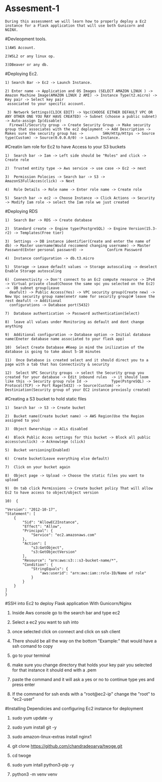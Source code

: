 # Assesment-1
    During this assessment we will learn how to properly deploy a Ec2 instance for a Flask application that will use both Gunicorn and NGINX. 

#Devleopment tools.

    1)AWS Account.
  
    2)WSL2 or any linux op.
  
    3)DBeaver or any db.

#Deploying Ec2.

    1) Search Bar -> Ec2 -> Launch Instance.
  
    2) Enter name -> Application and OS Images (SELECT AMAZON LINUX ) -> Amazon Machine Image(AMAZON LINUX 2 AMI) -> Instance Type(t2.micro) -> Key pair -> Select key pair     
     associated to your specific account.

     3) Network Settings(CLICK EDIT) -> Vpc(CHOOSE EITHER DEFAULT VPC OR ANY OTHER ONE YOU MAY HAVE CREATED) -> Subnet (choose a public subnet) -> Auto-assign Ip(disable)
      Firewall/Security group -> Create Security Group -> Make security group that associates with the ec2 deployment -> Add Description -> Makes sure the security group has ->         SHH/Http/Https -> Source type(Custom) -> Source(0.0.0.0/0) -> Launch Instance.

      
#Creatin Iam role for Ec2 to have Access to your S3 buckets

    1)  Search bar -> Iam -> Left side should be "Roles" and click -> Create role

    2)  Trusted entity type -> Aws service -> use case -> Ec2 -> next

    3)  Permission Polocies -> Search bar -> S3 -> AmazonS3FullAcces(click) -> Next

    4)  Role Details -> Role name -> Enter role name -> Create role

    5)  Search bar -> ec2 -> Choose Instance -> Click Actions -> Security -> Modify Iam role -> select the Iam role we just created 
  


#Deploying RDS

    1)  Search Bar -> RDS -> Create database

    2)  Standard create -> Engine type(PostgreSQL) -> Engine Version(15.3-r2) -> Templates(Free tier)

    3)  Settings -> DB instance identifier(Create and enter the name of db) -> Master username(Would reccomend changing username) -> Master Password(Enter personal password) ->           Confirm Password

    4)  Instance configuration -> db.t3.micro

    5)  Storage -> Leave default values -> Storage autoscaling -> deselect Enable Storage autoscaling

    6)  Connenctivity -> Don't connect to an Ec2 compute resource -> IPv4 -> Virtual private cloud(Choose the same vpc you selected on the Ec2) ->  DB subnet group(Leave 
      deafult) -> Public Access(Yes) -> VPC security group(Create new) -> New Vpc security group name(enetr name for security group)# leave the rest deafult -> Additional 
      configurations -> Database port(5432)

    7)  Database authentication -> Password authentication(Select)

    8)  leave all values under Monitoring as default and dont change anything

    9)  Additional configuration -> Database option -> Initial database name(Eneter database name associated to your flask app)

    10)  Select Create Database #Keep in mind the inilization of the database is going to take about 5-10 minutes

    11)  Once Database is created select and it should direct you to a page with a tab that has Connectivity & security

    12)  Select VPC Security groups -> select the Security group you created for your database -> Edit inbound rules  -> it should loom like this -> Security group rule Id ->           Type(PstgreSQL) -> Protocol(TCP) -> Port Rage(5432) -> Source(Custom) -> Destiniation(Security group of your EC2 instance previosly created)

#Creating a S3 bucket to hold static files

    1)  Search bar -> S3 -> Create bucket
    
    2)  Bucket name(Create bucket name) -> AWS Region(Use the Region assigned to you)

    3)  Object Ownershipp -> ACLs disabled

    4)  Block Public Acces settings for this bucket -> Block all public access(unclick) -> Acknowlege (click)

    5)  Bucket versioning(Enabled)

    6)  Create bucket(Leave everything else default)

    7)  Click on your bucket again

    8)  Object page -> Upload -> Choose the static files you want to upload

    9)  On tab click Permissions -> Create bucket policy That will allow Ec2 to have access to object/object version

    10)  {
      
    "Version": "2012-10-17",
    "Statement": [
        {
            "Sid": "AllowEC2Instance",
            "Effect": "Allow",
            "Principal": {
                "Service": "ec2.amazonaws.com"
            },
            "Action": [
                "s3:GetObject",
                "s3:GetObjectVersion"
            ],
            "Resource": "arn:aws:s3:::s3-bucket-name/*",
            "Condition": {
                "StringEquals": {
                    "aws:userid": "arn:aws:iam::role-ID/Name of role"
                }
            }
        }
    ]
    }
      

#SSH into Ec2 to deploy Flask application With Gunicorn/Nginx

  1) Inside Aws console go to the search bar and type ec2

     
  2) Select a ec2 you want to ssh into

     
  3) once selected click on connect and click on ssh client

     
  4) There should be all the way on the bottom "Example:" that would have a ssh comand to copy

     
  5) go to your terminal

      
  6) make sure you change directory that holds your key pair you selected for that instance it should end with a .pem

      
  7) paste the command and it will ask a yes or no to continue type yes and press enter

      
  8) If the command for ssh  ends with a "root@ec2-ip" change the "root" to "ec2-user"

#Installing Dependicies and configuring Ec2 instance for deployment

  1) sudo yum update -y

  
  2) sudo yum install git -y


  3) sudo amazon-linux-extras install nginx1


  4) git clone https://github.com/chandradeoarya/twoge.git


  5) cd twoge
  
  
  6) sudo yum intall python3-pip -y
  
  
  7) python3 -m venv venv



